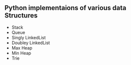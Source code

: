 ## Python implementaions of various data Structures

* Stack
* Queue
* Singly LinkedList
* Doubley LinkedList
* Max Heap
* Min Heap
* Trie


